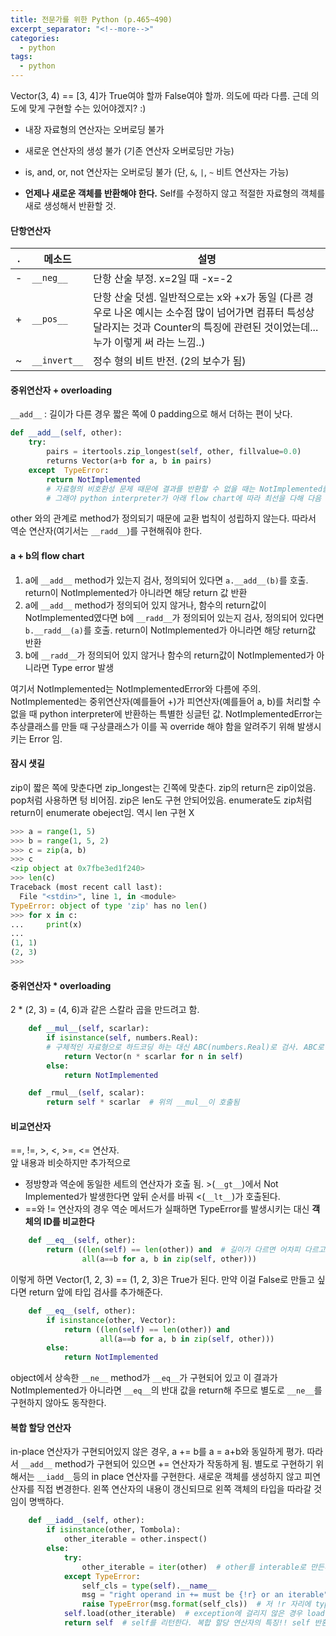 ```yaml
---
title: 전문가를 위한 Python (p.465~490)
excerpt_separator: "<!--more-->"
categories:
  - python
tags:
  - python
---
```


Vector(3, 4) == [3, 4]가 True여야 할까 False여야 할까.
의도에 따라 다름.
근데 의도에 맞게 구현할 수는 있어야겠지? :)

* 내장 자료형의 연산자는 오버로딩 불가
* 새로운 연산자의 생성 불가 (기존 연산자 오버로딩만 가능)
* is, and, or, not 연산자는 오버로딩 불가 (단, `&`, `|`, `~` 비트 연산자는 가능)

* __언제나 새로운 객체를 반환해야 한다.__ Self를 수정하지 않고 적절한 자료형의 객체를 새로 생성해서 반환할 것.

#### 단항연산자

|.|메소드|설명|
|------|---|---|
|-|`__neg__`|단항 산술 부정. x=2일 때 -x=-2|
|+|`__pos__`|단항 산술 덧셈. 일반적으로는 x와 +x가 동일 (다른 경우로 나온 예시는 소수점 많이 넘어가면 컴퓨터 특성상 달라지는 것과 Counter의 특징에 관련된 것이었는데... 누가 이렇게 써 라는 느낌..)|
|~|`__invert__`|정수 형의 비트 반전. (2의 보수가 됨)|

#### 중위연산자 + overloading

`__add__` : 길이가 다른 경우 짧은 쪽에 0 padding으로 해서 더하는 편이 낫다.

```python
def __add__(self, other):
    try:
        pairs = itertools.zip_longest(self, other, fillvalue=0.0)
        returns Vector(a+b for a, b in pairs)
    except  TypeError:
        return NotImplemented
        # 자료형의 비호환성 문제 때문에 결과를 반환할 수 없을 때는 NotImplemented를 반환해야 한다. (TypeError를 그대로 반환하면 안되는 것에 유의)
        # 그래야 python interpreter가 아래 flow chart에 따라 최선을 다해 다음 단계를 수행함
```

other 와의 관계로 method가 정의되기 때문에 교환 법칙이 성립하지 않는다. 따라서 역순 연산자(여기서는 `__radd__`)를 구현해줘야 한다.

#### a + b의 flow chart

1. a에 `__add__` method가 있는지 검사, 정의되어 있다면 `a.__add__(b)`를 호출. return이 NotImplemented가 아니라면 해당 return 값 반환
1. a에 `__add__` method가 정의되어 있지 않거나, 함수의 return값이 NotImplemented였다면 b에 `__radd__`가 정의되어 있는지 검사, 정의되어 있다면 `b.__radd__(a)`를 호출. return이 NotImplemented가 아니라면 해당 return값 반환
1. b에 `__radd__`가 정의되어 있지 않거나 함수의 return값이 NotImplemented가 아니라면 Type error 발생

여기서 NotImplemented는 NotImplementedError와 다름에 주의. NotImplemented는 중위연산자(예를들어 +)가 피연산자(예를들어 a, b)를 처리할 수 없을 때 python interpreter에 반환하는 특별한 싱글턴 값. NotImplementedError는 추상클래스를 만들 때 구상클래스가 이를 꼭 override 해야 함을 알려주기 위해 발생시키는 Error 임.

#### 잠시 샛길

zip이 짧은 쪽에 맞춘다면 zip_longest는 긴쪽에 맞춘다.
zip의 return은 zip이었음. pop처럼 사용하면 텅 비어짐. zip은 len도 구현 안되어있음. enumerate도 zip처럼 return이 enumerate obeject임. 역시 len 구현 X

```python
>>> a = range(1, 5)
>>> b = range(1, 5, 2)
>>> c = zip(a, b)
>>> c
<zip object at 0x7fbe3ed1f240>
>>> len(c)
Traceback (most recent call last):
  File "<stdin>", line 1, in <module>
TypeError: object of type 'zip' has no len()
>>> for x in c:
...     print(x)
...
(1, 1)
(2, 3)
>>>
```

#### 중위연산자 * overloading

2 * (2, 3) = (4, 6)과 같은 스칼라 곱을 만드려고 함.

```python
    def __mul__(self, scarlar):
        if isinstance(self, numbers.Real):
        # 구체적인 자료형으로 하드코딩 하는 대신 ABC(numbers.Real)로 검사. ABC로 했으므로 nunbers.Real의 서브클래스, 가상 서브클래스를 모두 포함하게 된다.
            return Vector(n * scarlar for n in self)
        else:
            return NotImplemented

    def _rmul__(self, scalar):
        return self * scarlar  # 위의 __mul__이 호출됨
```

#### 비교연산자

==, !=, >, <, >=, <= 연산자.  
앞 내용과 비슷하지만 추가적으로

* 정방향과 역순에 동일한 세트의 연산자가 호출 됨. >(`__gt__`)에서 Not Implemented가 발생한다면 앞뒤 순서를 바꿔 <(`__lt__`)가 호출된다.
* ==와 != 연산자의 경우 역순 메서드가 실패하면 TypeError를 발생시키는 대신 __객체의 ID를 비교한다__

```python
    def __eq__(self, other):
        return ((len(self) == len(other)) and  # 길이가 다르면 어차피 다르고 zip해서 앞에만 같다고 True가 반환되면 안되므로 길이를 먼저 보는 중
                all(a==b for a, b in zip(self, other)))
```

이렇게 하면 Vector(1, 2, 3) == (1, 2, 3)은 True가 된다.
만약 이걸 False로 만들고 싶다면 return 앞에 타입 검사를 추가해준다.

```python
    def __eq__(self, other):
        if isinstance(other, Vector):
            return ((len(self) == len(other)) and
                    all(a==b for a, b in zip(self, other)))
        else:
            return NotImplemented
```

object에서 상속한 `__ne__` method가 `__eq__`가 구현되어 있고 이 결과가 NotImplemented가 아니라면 `__eq__`의 반대 값을 return해 주므로 별도로 `__ne__`를 구현하지 않아도 동작한다.

#### 복합 할당 연산자

in-place 연산자가 구현되어있지 않은 경우, a += b를 a = a+b와 동일하게 평가. 따라서 `__add__` method가 구현되어 있으면 += 연산자가 작동하게 됨.
별도로 구현하기 위해서는 `__iadd__`등의 in place 연산자를 구현한다. 새로운 객체를 생성하지 않고 피연산자를 직접 변경한다.
왼쪽 연산자의 내용이 갱신되므로 왼쪽 객체의 타입을 따라갈 것임이 명백하다.

```python
    def __iadd__(self, other):
        if isinstance(other, Tombola):
            other_iterable = other.inspect()
        else:
            try:
                other_iterable = iter(other)  # other를 interable로 만든다
            except TypeError:
                self_cls = type(self).__name__
                msg = "right operand in += must be {!r} or an iterable"
                raise TypeError(msg.format(self_cls))  # 저 !r 자리에 type의 name이 들어갈 것.
            self.load(other_iterable)  # exception에 걸리지 않은 경우 load 함수에 넣어서 추가하고
            return self  # self를 리턴한다. 복합 할당 연산자의 특징!! self 반환!!
```
